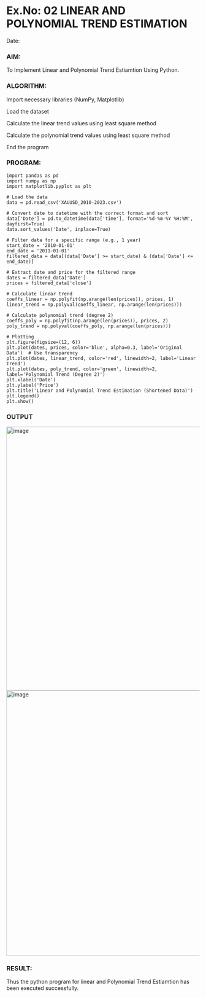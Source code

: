 # Ex.No: 02 LINEAR AND POLYNOMIAL TREND ESTIMATION
Date:
### AIM:
To Implement Linear and Polynomial Trend Estiamtion Using Python.

### ALGORITHM:
Import necessary libraries (NumPy, Matplotlib)

Load the dataset

Calculate the linear trend values using least square method

Calculate the polynomial trend values using least square method

End the program
### PROGRAM:
~~~
import pandas as pd
import numpy as np
import matplotlib.pyplot as plt

# Load the data
data = pd.read_csv('XAUUSD_2010-2023.csv')

# Convert date to datetime with the correct format and sort
data['Date'] = pd.to_datetime(data['time'], format='%d-%m-%Y %H:%M', dayfirst=True)
data.sort_values('Date', inplace=True)

# Filter data for a specific range (e.g., 1 year)
start_date = '2010-01-01'
end_date = '2011-01-01'
filtered_data = data[(data['Date'] >= start_date) & (data['Date'] <= end_date)]

# Extract date and price for the filtered range
dates = filtered_data['Date']
prices = filtered_data['close']

# Calculate linear trend
coeffs_linear = np.polyfit(np.arange(len(prices)), prices, 1)
linear_trend = np.polyval(coeffs_linear, np.arange(len(prices)))

# Calculate polynomial trend (degree 2)
coeffs_poly = np.polyfit(np.arange(len(prices)), prices, 2)
poly_trend = np.polyval(coeffs_poly, np.arange(len(prices)))

# Plotting
plt.figure(figsize=(12, 6))
plt.plot(dates, prices, color='blue', alpha=0.3, label='Original Data')  # Use transparency
plt.plot(dates, linear_trend, color='red', linewidth=2, label='Linear Trend')
plt.plot(dates, poly_trend, color='green', linewidth=2, label='Polynomial Trend (Degree 2)')
plt.xlabel('Date')
plt.ylabel('Price')
plt.title('Linear and Polynomial Trend Estimation (Shortened Data)')
plt.legend()
plt.show()
~~~

### OUTPUT
<img width="1264" height="687" alt="image" src="https://github.com/user-attachments/assets/0dfd30f3-e749-4ef4-a4e6-c72cce18b641" />
<img width="1263" height="691" alt="image" src="https://github.com/user-attachments/assets/1a4b15c6-5c6f-4e69-94a0-f35815afdbe1" />


### RESULT:
Thus the python program for linear and Polynomial Trend Estiamtion has been executed successfully.
